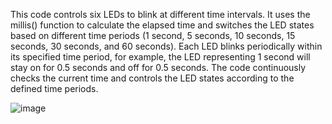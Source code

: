 
This code controls six LEDs to blink at different time intervals. It uses the millis() function to calculate the elapsed time and switches the LED states based on different time periods (1 second, 5 seconds, 10 seconds, 15 seconds, 30 seconds, and 60 seconds). Each LED blinks periodically within its specified time period, for example, the LED representing 1 second will stay on for 0.5 seconds and off for 0.5 seconds. The code continuously checks the current time and controls the LED states according to the defined time periods.

![image](https://github.com/user-attachments/assets/7179df87-c5e3-423c-a100-75ee080ddc7a)
